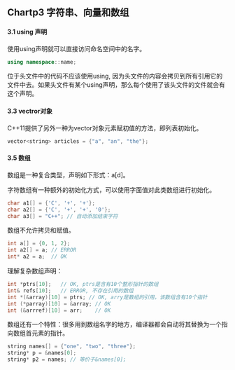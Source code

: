 ## Chartp3 字符串、向量和数组

#### 3.1 using 声明
使用using声明就可以直接访问命名空间中的名字。
```c++
using namespace::name;
```

位于头文件中的代码不应该使用using, 因为头文件的内容会拷贝到所有引用它的文件中去。如果头文件有某个using声明，那么每个使用了该头文件的文件就会有这个声明。

#### 3.3 vectror对象

C++11提供了另外一种为vector对象元素赋初值的方法，即列表初始化。
```c++
vector<string> articles = {"a", "an", "the"};
```

#### 3.5 数组
数组是一种复合类型，声明如下形式：a[d]。

字符数组有一种额外的初始化方式，可以使用字面值对此类数组进行初始化。

```c++
char a1[] = {'C', '+', '+'};
char a2[] = {'C', '+', '+', '0'};
char a3[] = "C++"; // 自动添加结束字符

```

数组不允许拷贝和赋值。
```c++
int a[] = {0, 1, 2};
int a2[] = a; // ERROR
int* a2 = a;  // OK
```

理解复杂数组声明：
```c++
int *ptrs[10];   // OK, ptrs是含有10个整形指针的数组
int& refs[10]; 	 // ERROR, 不存在引用的数组	
int *(&array)[10] = ptrs; // OK, arry是数组的引用，该数组含有10个指针
int (*parray)[10] = &array; // OK
int (&arrref)[10] = arr; 	// OK
```

数组还有一个特性：很多用到数组名字的地方，编译器都会自动将其替换为一个指向数组首元素的指针。
```c++
string names[] = {"one", "two", "three"};
string* p = &names[0];
string* p2 = names; // 等价于&names[0];
```
